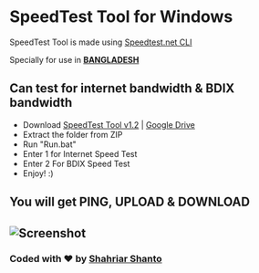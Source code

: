 # SpeedTest Tool for Windows
SpeedTest Tool is made using [Speedtest.net CLI](https://www.speedtest.net/apps/cli)

Specially for use in **[BANGLADESH](https://en.wikipedia.org/wiki/Bangladesh)**

## Can test for internet bandwidth & BDIX bandwidth
- Download [SpeedTest Tool v1.2](https://github.com/ShahriarShanto/SpeedTest-Tool/releases/download/v1.2/SpeedTest.Tool.v1.2.zip) | [Google Drive](https://drive.google.com/uc?id=1mjevjHMMK9xiC7two8oWuu_Q3mLqweKE&export=download)
- Extract the folder from ZIP
- Run "Run.bat"
- Enter 1 for Internet Speed Test
- Enter 2 For BDIX Speed Test
- Enjoy! :)

## You will get PING, UPLOAD & DOWNLOAD
![Screenshot](https://i.ibb.co/JrNSVT4/image.png)
---
### Coded with ♥ by [Shahriar Shanto](https://www.facebook.com/Shahriar1234)
